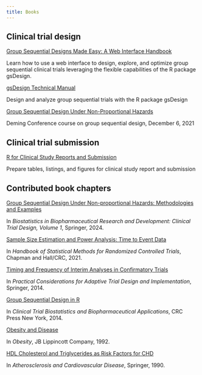 ```yaml
---
title: Books
---
```


<style>
ul { padding-inline-start: 0px; list-style-type: none; }
.article-content p { margin-top: 5px; margin-bottom: 5px; }
.article-content > ul > li { margin-bottom: 30px; }
</style>

## Clinical trial design

- [Group Sequential Designs Made Easy: A Web Interface Handbook](https://keaven.github.io/gsd-shiny/)

  Learn how to use a web interface to design, explore, and optimize
  group sequential clinical trials leveraging the flexible capabilities of
  the R package gsDesign.

- [gsDesign Technical Manual](https://keaven.github.io/gsd-tech-manual/)

  Design and analyze group sequential trials with the R package gsDesign

- [Group Sequential Design Under Non-Proportional Hazards](https://keaven.github.io/gsd-deming/)

  Deming Conference course on group sequential design, December 6, 2021

## Clinical trial submission

- [R for Clinical Study Reports and Submission](https://r4csr.org/)

  Prepare tables, listings, and figures for clinical study report and submission

## Contributed book chapters

- [Group Sequential Design Under Non-proportional Hazards: Methodologies and Examples](https://doi.org/10.1007/978-3-031-65948-5_8)

  In _Biostatistics in Biopharmaceutical Research and Development: Clinical Trial Design, Volume 1_, Springer, 2024.

- [Sample Size Estimation and Power Analysis: Time to Event Data](https://doi.org/10.1201/9781315119694)

  In _Handbook of Statistical Methods for Randomized Controlled Trials_, Chapman and Hall/CRC, 2021.

- [Timing and Frequency of Interim Analyses in Confirmatory Trials](https://doi.org/10.1007/978-1-4939-1100-4_6)

  In _Practical Considerations for Adaptive Trial Design and Implementation_, Springer, 2014.

- [Group Sequential Design in R](https://doi.org/10.1201/b17716)

  In _Clinical Trial Biostatistics and Biopharmaceutical Applications_, CRC Press New York, 2014.

- [Obesity and Disease](https://www.worldcat.org/isbn/9780397509997)

  In _Obesity_, JB Lippincott Company, 1992.

- [HDL Cholesterol and Triglycerides as Risk Factors for CHD](https://doi.org/10.1007/978-94-009-0731-7_78)

  In _Atherosclerosis and Cardiovascular Disease_, Springer, 1990.
